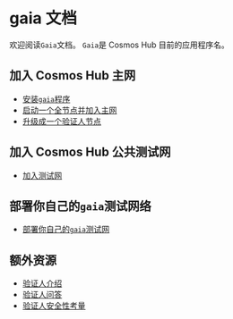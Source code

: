 <!-- markdown-link-check-disable -->

# gaia 文档

欢迎阅读`Gaia`文档。 `Gaia`是 Cosmos Hub 目前的应用程序名。

## 加入 Cosmos Hub 主网

- [安装`gaia`程序](./gaia-tutorials/installation.md)
- [启动一个全节点并加入主网](./gaia-tutorials/join-mainnet.md)
- [升级成一个验证人节点](./validators/validator-setup.md)

## 加入 Cosmos Hub 公共测试网

- [加入测试网](./gaia-tutorials/join-testnet.md)

## 部署你自己的`gaia`测试网络

- [部署你自己的`gaia`测试网](./gaia-tutorials/deploy-testnet.md)

## 额外资源

- [验证人介绍](./validators/overview.md)
- [验证人问答](./validators/validator-faq.md)
- [验证人安全性考量](./validators/security.md)

<!-- markdown-link-check-enable -->
